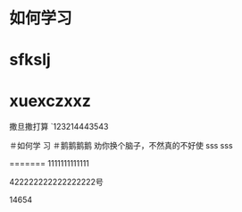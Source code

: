
# 如何学习

sfkslj
=======

xuexczxxz
=======
撒旦撒打算
`123214443543



＃如何学
习
＃鹅鹅鹅鹅
劝你换个脑子，不然真的不好使
sss
sss

=======
1111111111111


422222222222222222号


14654
